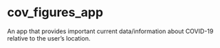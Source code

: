 # cov_figures_app

An app that provides important current data&#x2F;information about COVID-19 relative to the user’s location.

